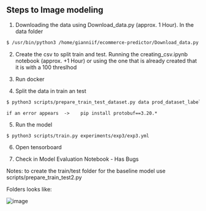 ## Steps to Image modeling

1)	Downloading the data using Download_data.py (approx. 1 Hour). In the data folder

```bash
$ /usr/bin/python3 /home/gianniif/ecommerce-predictor/Download_data.py
```

2)	Create the csv to split train and test. Running the creating_csv.ipynb notebook (approx. +1 Hour) or using the one that is already created that it is with a 100 threslhod

3) Run docker

4)	Split the data in train an test

```bash
$ python3 scripts/prepare_train_test_dataset.py data prod_dataset_labels.csv data_splitted
```

    if an error appears  ->    pip install protobuf==3.20.*

5)	Run the  model

```bash
$ python3 scripts/train.py experiments/exp3/exp3.yml
```

6)	Open tensorboard

7)	Check in Model Evaluation Notebook - Has Bugs

Notes: to create the train/test folder for the baseline model use scripts/prepare_train_test2.py

Folders looks like:


![image](https://user-images.githubusercontent.com/107515696/207886116-14b61f03-61b5-4c94-94ae-72fb347ab374.png)


